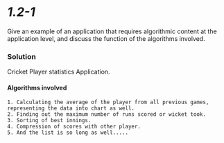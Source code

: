 # *1.2-1*
Give an example of an application that requires algorithmic content at the application level, and discuss the function of the algorithms involved.

### Solution
Cricket Player statistics Application.

#### Algorithms involved
	1. Calculating the average of the player from all previous games, representing the data into chart as well.
	2. Finding out the maximum number of runs scored or wicket took.
	3. Sorting of best innings.
	4. Compression of scores with other player.
	5. And the list is so long as well.....
